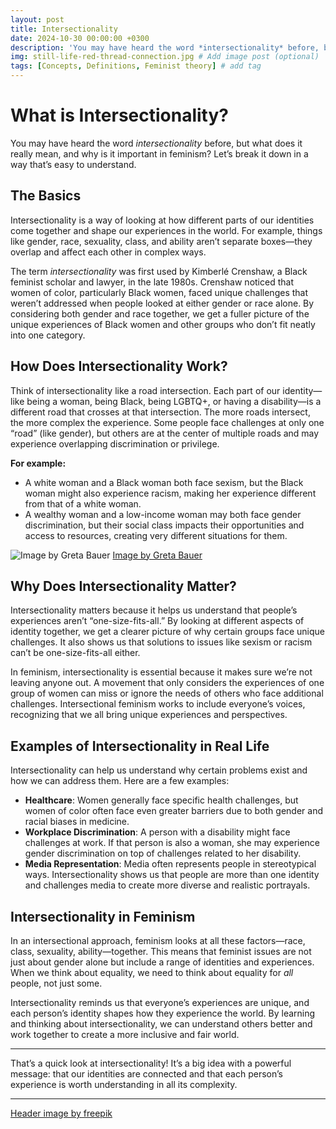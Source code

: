 ```yaml
---
layout: post
title: Intersectionality
date: 2024-10-30 00:00:00 +0300
description: 'You may have heard the word *intersectionality* before, but what does it really mean, and why is it important in feminism? Let’s break it down in a way that’s easy to understand.' # Add post description (optional)
img: still-life-red-thread-connection.jpg # Add image post (optional)
tags: [Concepts, Definitions, Feminist theory] # add tag
---
```

# What is Intersectionality?

You may have heard the word *intersectionality* before, but what does it really mean, and why is it important in feminism? Let’s break it down in a way that’s easy to understand.

## The Basics

Intersectionality is a way of looking at how different parts of our identities come together and shape our experiences in the world. For example, things like gender, race, sexuality, class, and ability aren’t separate boxes—they overlap and affect each other in complex ways.

The term *intersectionality* was first used by Kimberlé Crenshaw, a Black feminist scholar and lawyer, in the late 1980s. Crenshaw noticed that women of color, particularly Black women, faced unique challenges that weren’t addressed when people looked at either gender or race alone. By considering both gender and race together, we get a fuller picture of the unique experiences of Black women and other groups who don’t fit neatly into one category.

## How Does Intersectionality Work?

Think of intersectionality like a road intersection. Each part of our identity—like being a woman, being Black, being LGBTQ+, or having a disability—is a different road that crosses at that intersection. The more roads intersect, the more complex the experience. Some people face challenges at only one “road” (like gender), but others are at the center of multiple roads and may experience overlapping discrimination or privilege.

**For example:**
- A white woman and a Black woman both face sexism, but the Black woman might also experience racism, making her experience different from that of a white woman.
- A wealthy woman and a low-income woman may both face gender discrimination, but their social class impacts their opportunities and access to resources, creating very different situations for them.

![Image by Greta Bauer](igh_wheel-en.jpg) 
<a href="https://cihr-irsc.gc.ca/e/52352.html">Image by Greta Bauer </a>

## Why Does Intersectionality Matter?

Intersectionality matters because it helps us understand that people’s experiences aren’t “one-size-fits-all.” By looking at different aspects of identity together, we get a clearer picture of why certain groups face unique challenges. It also shows us that solutions to issues like sexism or racism can’t be one-size-fits-all either.

In feminism, intersectionality is essential because it makes sure we’re not leaving anyone out. A movement that only considers the experiences of one group of women can miss or ignore the needs of others who face additional challenges. Intersectional feminism works to include everyone’s voices, recognizing that we all bring unique experiences and perspectives.

## Examples of Intersectionality in Real Life

Intersectionality can help us understand why certain problems exist and how we can address them. Here are a few examples:

- **Healthcare**: Women generally face specific health challenges, but women of color often face even greater barriers due to both gender and racial biases in medicine.
- **Workplace Discrimination**: A person with a disability might face challenges at work. If that person is also a woman, she may experience gender discrimination on top of challenges related to her disability.
- **Media Representation**: Media often represents people in stereotypical ways. Intersectionality shows us that people are more than one identity and challenges media to create more diverse and realistic portrayals.

## Intersectionality in Feminism

In an intersectional approach, feminism looks at all these factors—race, class, sexuality, ability—together. This means that feminist issues are not just about gender alone but include a range of identities and experiences. When we think about equality, we need to think about equality for *all* people, not just some.

Intersectionality reminds us that everyone’s experiences are unique, and each person’s identity shapes how they experience the world. By learning and thinking about intersectionality, we can understand others better and work together to create a more inclusive and fair world.

---

That’s a quick look at intersectionality! It’s a big idea with a powerful message: that our identities are connected and that each person’s experience is worth understanding in all its complexity.

---

<a href="https://www.freepik.com/free-photo/still-life-red-thread-connection_33752436.htm#fromView=search&page=1&position=20&uuid=61a4b475-3de7-45a0-94ce-26134b9a452d">Header image by freepik</a>

